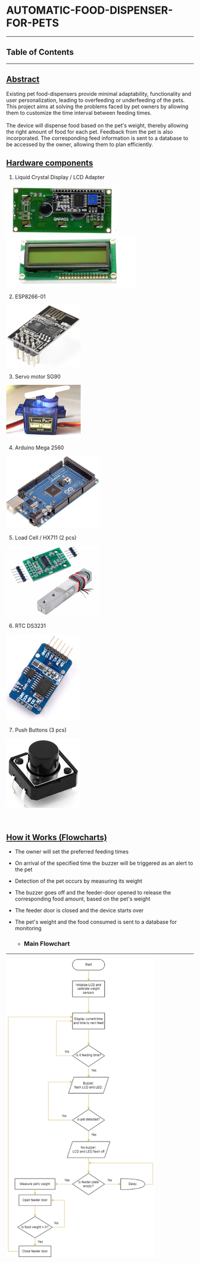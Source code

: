 # AUTOMATIC-FOOD-DISPENSER-FOR-PETS

---
## Table of Contents
---


## [Abstract](#heading-3)

 Existing pet food-dispensers provide minimal adaptability, functionality and user personalization, leading to overfeeding or underfeeding of the pets. This project aims at solving the problems faced by pet owners by allowing them to customize the time interval between feeding times. <br><br>The device will dispense food based on the pet's weight, thereby allowing the right amount of food for each pet. Feedback from the pet is also incorporated. The corresponding feed information is sent to a database to be accessed by the owner, allowing them to plan efficiently. 




## [Hardware components](#heading-3)

   1. Liquid Crystal Display / LCD Adapter

<img src="Photos/lcd1.jpg" width="300">       <img src="Photos/lcd2.png" width="350">

   2. ESP8266-01 

<img src="Photos/esp.jpg" width="200"> 

  3. Servo motor SG90
 
<img src="Photos/servo.jpg" width="200"> 

  4. Arduino Mega 2560
  
<img src="Photos/mega.jpg" width="250"> 

  5. Load Cell / HX711 (2 pcs)
 
<img src="Photos/loadcell.jpg" width="250"> 

  6. RTC DS3231
  
<img src="Photos/rtc.jpg" width="200"> 

  7. Push Buttons (3 pcs) 

<img src="Photos/push.jpg" width="200"> <br><br><br>

## [How it Works (Flowcharts)](#heading-3)
  
 * The owner will set the preferred feeding times
 * On arrival of the specified time the buzzer will be triggered as an alert to the pet
 * Detection of the pet occurs by measuring its weight 
 * The buzzer goes off and the feeder-door opened to release the corresponding food amount, based on the pet's weight
 * The feeder door is closed and the device starts over
 * The pet's weight and the food consumed is sent to a database for monitoring

   * ### Main Flowchart 
 ---
<img src="Photos/flowchart.png" width="400"> 